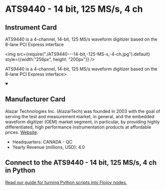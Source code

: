 
# ATS9440 - 14 bit, 125 MS/s, 4 ch

## Instrument Card

<div className="flex">

<div>

ATS9440 is a 4-channel, 14-bit, 125 MS/s waveform digitizer based on the 8-lane PCI Express interface

</div>

<img src={require("./ATS9440---14-bit,-125-MS-s,-4-ch.jpg").default} style={{width:"256px", height: "200px"}} />

</div>

ATS9440 is a 4-channel, 14-bit, 125 MS/s waveform digitizer based on the 8-lane PCI Express interface>

<details open>
<summary><h2>Manufacturer Card</h2></summary>

Alazar Technologies Inc. (AlazarTech) was founded in 2003 with the goal of serving the test and measurement market, in general, and the embedded waveform digitizer (OEM) market segment, in particular, by providing highly differentiated, high performance instrumentation products at affordable prices. <a href="https://www.alazartech.com/">Website</a>.

<ul>
  <li>Headquarters: CANADA - QC</li>
  <li>Yearly Revenue (millions, USD): 4.0</li>
</ul>
</details>

## Connect to the ATS9440 - 14 bit, 125 MS/s, 4 ch in Python

[Read our guide for turning Python scripts into Flojoy nodes.](https://docs.flojoy.ai/custom-nodes/creating-custom-node/)


